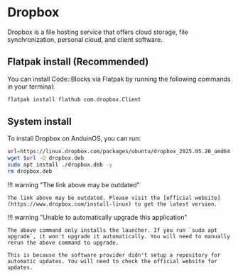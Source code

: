# Dropbox

Dropbox is a file hosting service that offers cloud storage, file synchronization, personal cloud, and client software.

## Flatpak install (Recommended)

You can install Code::Blocks via Flatpak by running the following commands in your terminal:

```bash
flatpak install flathub com.dropbox.Client
```

## System install

To install Dropbox on AnduinOS, you can run:

<!-- The link needs to be updated regularly. -->

```bash
url=https://linux.dropbox.com/packages/ubuntu/dropbox_2025.05.20_amd64.deb
wget $url -O dropbox.deb
sudo apt install ./dropbox.deb -y
rm dropbox.deb
```

!!! warning "The link above may be outdated"

    The link above may be outdated. Please visit the [official website](https://www.dropbox.com/install-linux) to get the latest version.

!!! warning "Unable to automatically upgrade this application"

    The above command only installs the launcher. If you run `sudo apt upgrade`, it won't upgrade it automatically. You will need to manually rerun the above command to upgrade.

    This is because the software provider didn't setup a repository for automatic updates. You will need to check the official website for updates.
